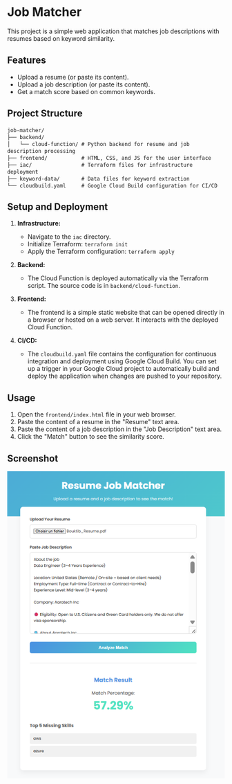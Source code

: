 
# Job Matcher

This project is a simple web application that matches job descriptions with resumes based on keyword similarity.

## Features

*   Upload a resume (or paste its content).
*   Upload a job description (or paste its content).
*   Get a match score based on common keywords.


## Project Structure

```
job-matcher/
├── backend/
│   └── cloud-function/ # Python backend for resume and job description processing
├── frontend/           # HTML, CSS, and JS for the user interface
├── iac/                # Terraform files for infrastructure deployment
├── keyword-data/       # Data files for keyword extraction
└── cloudbuild.yaml     # Google Cloud Build configuration for CI/CD
```

## Setup and Deployment

1.  **Infrastructure:**
    *   Navigate to the `iac` directory.
    *   Initialize Terraform: `terraform init`
    *   Apply the Terraform configuration: `terraform apply`

2.  **Backend:**
    *   The Cloud Function is deployed automatically via the Terraform script. The source code is in `backend/cloud-function`.

3.  **Frontend:**
    *   The frontend is a simple static website that can be opened directly in a browser or hosted on a web server. It interacts with the deployed Cloud Function.

4.  **CI/CD:**
    *   The `cloudbuild.yaml` file contains the configuration for continuous integration and deployment using Google Cloud Build. You can set up a trigger in your Google Cloud project to automatically build and deploy the application when changes are pushed to your repository.

## Usage

1.  Open the `frontend/index.html` file in your web browser.
2.  Paste the content of a resume in the "Resume" text area.
3.  Paste the content of a job description in the "Job Description" text area.
4.  Click the "Match" button to see the similarity score.

## Screenshot

![alt text](image.png)
